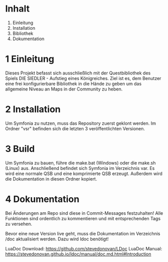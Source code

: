 # Inhalt

1. Einleitung
2. Installation
3. Bibliothek
4. Dokumentation

# 1 Einleitung

Dieses Projekt befasst sich ausschließlich mit der Questbibliothek des Spiels
DIE SIEDLER - Aufstieg eines Königreiches. Ziel ist es, dem Benutzer eine frei
konfigurierbare Bibliothek in die Hände zu geben um das allgemeine Niveau an
Maps in der Community zu heben.

# 2 Installation

Um Symfonia zu nutzen, muss das Repository zuerst geklont werden. Im Ordner 
"vsr" befinden sich die letzten 3 veröffentlichten Versionen.

# 3 Build

Um Symfonia zu bauen, führe die make.bat (Windows) oder die make.sh (Linux)
aus. Anschließend befindet sich Symfonia im Verzeichnis var. Es wird eine 
normale QSB und eine komprimierte QSB erzeugt. Außerdem wird die Dokumentation
in diesen Ordner kopiert.

# 4 Dokumentation

Bei Änderungen am Repo sind diese in Commit-Messages festzuhalten! Alle
Funktionen sind ordentlich zu kommentieren und mit entsprechenden Tags zu
versehen.

Bevor eine neue Version live geht, muss die Dokumentation im Verzeichnis /doc
aktualisiert werden. Dazu wird ldoc benötigt!

LuaDoc Download: https://github.com/stevedonovan/LDoc
LuaDoc Manual: https://stevedonovan.github.io/ldoc/manual/doc.md.html#Introduction